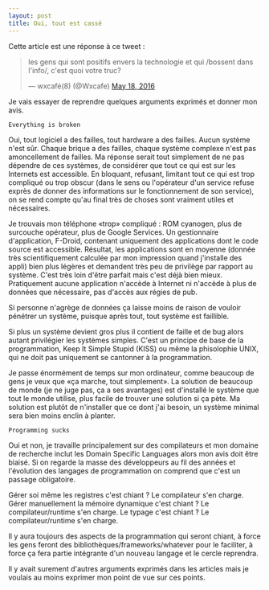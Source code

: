 ```yaml
---
layout: post
title: Oui, tout est cassé
---
```


Cette article est une réponse à ce tweet :

<blockquote class="twitter-tweet"><p lang="fr" dir="ltr">les gens qui sont positifs envers la technologie et qui /bossent dans l&#39;info/, c&#39;est quoi votre truc?</p>&mdash; wxcafé(8) (@Wxcafe) <a href="https://twitter.com/Wxcafe/status/732852009355882497">May 18, 2016</a></blockquote>

Je vais essayer de reprendre quelques arguments exprimés et donner mon avis.

    Everything is broken

Oui, tout logiciel a des failles, tout hardware a des failles. Aucun système n'est sûr. Chaque brique a des failles, chaque système complexe n'est pas amoncellement de failles.
Ma réponse serait tout simplement de ne pas dépendre de ces systèmes, de considérer que tout ce qui est sur les Internets est accessible.
En bloquant, refusant, limitant tout ce qui est trop compliqué ou trop obscur (dans le sens ou l'opérateur d'un service refuse exprès de donner des informations sur le fonctionnement de son service), on se rend compte qu'au final très de choses sont vraiment utiles et nécessaires.

Je trouvais mon téléphone «trop» compliqué : ROM cyanogen, plus de surcouche opérateur, plus de Google Services. Un gestionnaire d'application, F-Droid, contenant uniquement des applications dont le code source est accessible. Résultat, les applications sont en moyenne (donnée très scientifiquement calculée par mon impression quand j'installe des appli) bien plus légères et demandent très peu de privilège par rapport au système.
C'est très loin d'être parfait mais c'est déjà bien mieux. Pratiquement aucune application n'accède à Internet ni n'accède à plus de données que nécessaire, pas d'accès aux régies de pub.

Si personne n'agrège de données ça laisse moins de raison de vouloir pénétrer un système, puisque après tout, tout système est faillible.

Si plus un système devient gros plus il contient de faille et de bug alors autant privilégier les systèmes simples.
C'est un principe de base de la programmation, Keep It Simple Stupid (KISS) ou même la phisolophie UNIX, qui ne doit pas uniquement se cantonner à la programmation.

Je passe énormément de temps sur mon ordinateur, comme beaucoup de gens je veux que «ça marche, tout simplement». La solution de beaucoup de monde (je ne juge pas, ça a ses avantages) est d'installé le système que tout le monde utilise, plus facile de trouver une solution si ça pète.
Ma solution est plutôt de n'installer que ce dont j'ai besoin, un système minimal sera bien moins enclin à planter.

    Programming sucks

Oui et non, je travaille principalement sur des compilateurs et mon domaine de recherche inclut les Domain Specific Languages alors mon avis doit être biaisé. Si on regarde la masse des développeurs au fil des années et l'évolution des langages de programmation on comprend que c'est un passage obligatoire.

Gérer soi même les registres c'est chiant ? Le compilateur s'en charge. Gérer manuellement la mémoire dynamique c'est chiant ? Le compilateur/runtime s'en charge. Le typage c'est chiant ? Le compilateur/runtime s'en charge.

Il y aura toujours des aspects de la programmation qui seront chiant, à force les gens feront des bibliothèques/frameworks/whatever pour le faciliter, à force ça fera partie intégrante d'un nouveau langage et le cercle reprendra.

Il y avait surement d'autres arguments exprimés dans les articles mais je voulais au moins exprimer mon point de vue sur ces points.
